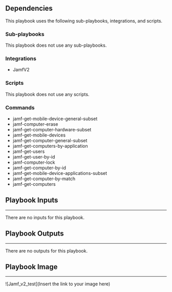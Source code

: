 

## Dependencies
This playbook uses the following sub-playbooks, integrations, and scripts.

### Sub-playbooks
This playbook does not use any sub-playbooks.

### Integrations
* JamfV2

### Scripts
This playbook does not use any scripts.

### Commands
* jamf-get-mobile-device-general-subset
* jamf-computer-erase
* jamf-get-computer-hardware-subset
* jamf-get-mobile-devices
* jamf-get-computer-general-subset
* jamf-get-computers-by-application
* jamf-get-users
* jamf-get-user-by-id
* jamf-computer-lock
* jamf-get-computer-by-id
* jamf-get-mobile-device-applications-subset
* jamf-get-computer-by-match
* jamf-get-computers

## Playbook Inputs
---
There are no inputs for this playbook.

## Playbook Outputs
---
There are no outputs for this playbook.

## Playbook Image
---
![Jamf_v2_test](Insert the link to your image here)